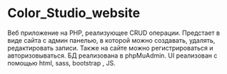 # Color_Studio_website
Веб приложение на PHP, реализующее CRUD операции. Предстает в виде сайта с админ панелью, в которой можно создавать, удалять, редактировать записи. Также на сайте можно регистрироваться и авторизовываться. БД реализована в phpMuAdmin. UI реализован с помощью html, sass, bootstrap , JS.
